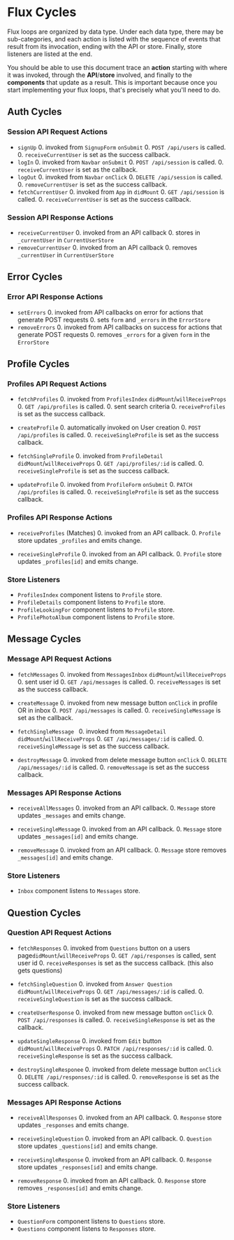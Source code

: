# Flux Cycles

Flux loops are organized by data type. Under each data type, there may
be sub-categories, and each action is listed with the sequence of events
that result from its invocation, ending with the API or store. Finally,
store listeners are listed at the end.

You should be able to use this document trace an **action** starting
with where it was invoked, through the **API**/**store** involved, and
finally to the **components** that update as a result. This is important
because once you start implementing your flux loops, that's precisely
what you'll need to do.

## Auth Cycles

### Session API Request Actions

* `signUp`
  0. invoked from `SignupForm` `onSubmit`
  0. `POST /api/users` is called.
  0. `receiveCurrentUser` is set as the success callback.
* `logIn`
  0. invoked from `Navbar` `onSubmit`
  0. `POST /api/session` is called.
  0. `receiveCurrentUser` is set as the callback.
* `logOut`
  0. invoked from `Navbar` `onClick`
  0. `DELETE /api/session` is called.
  0. `removeCurrentUser` is set as the success callback.
* `fetchCurrentUser`
  0. invoked from `App` in `didMount`
  0. `GET /api/session` is called.
  0. `receiveCurrentUser` is set as the success callback.

### Session API Response Actions

* `receiveCurrentUser`
  0. invoked from an API callback
  0. stores in `_currentUser` in `CurrentUserStore`
* `removeCurrentUser`
  0. invoked from an API callback
  0. removes `_currentUser` in `CurrentUserStore`

## Error Cycles

### Error API Response Actions
* `setErrors`
  0. invoked from API callbacks on error for actions that generate POST requests
  0. sets `form` and `_errors` in the `ErrorStore`
* `removeErrors`
  0. invoked from API callbacks on success for actions that generate POST requests
  0. removes `_errors` for a given `form` in the `ErrorStore`

## Profile Cycles

### Profiles API Request Actions

* `fetchProfiles`
  0. invoked from `ProfilesIndex` `didMount`/`willReceiveProps`
  0. `GET /api/profiles` is called.
  0. sent search criteria
  0. `receiveProfiles` is set as the success callback.

* `createProfile`
  0. automatically invoked on User creation
  0. `POST /api/profiles` is called.
  0. `receiveSingleProfile` is set as the success callback.

* `fetchSingleProfile`
  0. invoked from `ProfileDetail` `didMount`/`willReceiveProps`
  0. `GET /api/profiles/:id` is called.
  0. `receiveSingleProfile` is set as the success callback.

* `updateProfile`
  0. invoked from `ProfileForm` `onSubmit`
  0. `PATCH /api/profiles` is called.
  0. `receiveSingleProfile` is set as the success callback.

### Profiles API Response Actions

* `receiveProfiles` (Matches)
  0. invoked from an API callback.
  0. `Profile` store updates `_profiles` and emits change.

* `receiveSingleProfile`
  0. invoked from an API callback.
  0. `Profile` store updates `_profiles[id]` and emits change.


### Store Listeners

* `ProfilesIndex` component listens to `Profile` store.
* `ProfileDetails` component listens to `Profile` store.
* `ProfileLookingFor` component listens to `Profile` store.
* `ProfilePhotoAlbum` component listens to `Profile` store.


## Message Cycles

### Message API Request Actions

* `fetchMessages`
  0. invoked from `MessagesInbox` `didMount`/`willReceiveProps`
  0. sent user id
  0. `GET /api/messages` is called.
  0. `receiveMessages` is set as the success callback.

* `createMessage`
  0. invoked from new message button `onClick` in profile OR in inbox
  0. `POST /api/messages` is called.
  0. `receiveSingleMessage` is set as the callback.

* `fetchSingleMessage `
  0. invoked from `MessageDetail` `didMount`/`willReceiveProps`
  0. `GET /api/messages/:id` is called.
  0. `receiveSingleMessage` is set as the success callback.


* `destroyMessage`
  0. invoked from delete message button `onClick`
  0. `DELETE /api/messages/:id` is called.
  0. `removeMessage` is set as the success callback.

### Messages API Response Actions

* `receiveAllMessages`
  0. invoked from an API callback.
  0. `Message` store updates `_messages` and emits change.

* `receiveSingleMessage`
  0. invoked from an API callback.
  0. `Message` store updates `_messages[id]` and emits change.

* `removeMessage`
  0. invoked from an API callback.
  0. `Message` store removes `_messages[id]` and emits change.

### Store Listeners

* `Inbox` component listens to `Messages` store.



## Question Cycles

### Question API Request Actions

* `fetchResponses`
  0. invoked from `Questions` button on a users page`didMount`/`willReceiveProps`
  0. `GET /api/responses` is called, sent user id
  0. `receiveResponses` is set as the success callback. (this also gets questions)

* `fetchSingleQuestion`
  0. invoked from `Answer Question` `didMount`/`willReceiveProps`
  0. `GET /api/messages/:id` is called.
  0. `receiveSingleQuestion` is set as the success callback.

* `createUserResponse`
  0. invoked from new message button `onClick`
  0. `POST /api/responses` is called.
  0. `receiveSingleResponse` is set as the callback.

* `updateSingleResponse`
  0. invoked from `Edit` button `didMount`/`willReceiveProps`
  0. `PATCH /api/responses/:id` is called.
  0. `receiveSingleResponse` is set as the success callback.

* `destroySingleResponee`
  0. invoked from delete message button `onClick`
  0. `DELETE /api/responses/:id` is called.
  0. `removeResponse` is set as the success callback.

### Messages API Response Actions

* `receiveAllResponses`
  0. invoked from an API callback.
  0. `Response` store updates `_responses` and emits change.

* `receiveSingleQuestion`
  0. invoked from an API callback.
  0. `Question` store updates `_questions[id]` and emits change.

* `receiveSingleResponse`
  0. invoked from an API callback.
  0. `Response` store updates `_responses[id]` and emits change.

* `removeResponse`
  0. invoked from an API callback.
  0. `Response` store removes `_responses[id]` and emits change.

### Store Listeners

* `QuestionForm` component listens to `Questions` store.
* `Questions` component listens to `Responses` store.
